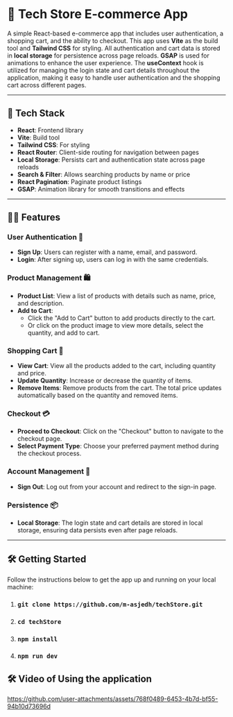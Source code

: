 # 🛒 **Tech Store E-commerce App**

A simple React-based e-commerce app that includes user authentication, a shopping cart, and the ability to checkout. This app uses **Vite** as the build tool and **Tailwind CSS** for styling. All authentication and cart data is stored in **local storage** for persistence across page reloads. **GSAP** is used for animations to enhance the user experience. The **useContext** hook is utilized for managing the login state and cart details throughout the application, making it easy to handle user authentication and the shopping cart across different pages.

---

## 🚀 **Tech Stack**
- **React**: Frontend library
- **Vite**: Build tool
- **Tailwind CSS**: For styling
- **React Router**: Client-side routing for navigation between pages
- **Local Storage**: Persists cart and authentication state across page reloads
- **Search & Filter**: Allows searching products by name or price
- **React Pagination**: Paginate product listings
- **GSAP**: Animation library for smooth transitions and effects

---

## 🧑‍💻 **Features**

### **User Authentication** 🔐
- **Sign Up**: Users can register with a name, email, and password.
- **Login**: After signing up, users can log in with the same credentials.

### **Product Management** 🛍️
- **Product List**: View a list of products with details such as name, price, and description.
- **Add to Cart**: 
  - Click the "Add to Cart" button to add products directly to the cart.
  - Or click on the product image to view more details, select the quantity, and add to cart.

### **Shopping Cart** 🛒
- **View Cart**: View all the products added to the cart, including quantity and price.
- **Update Quantity**: Increase or decrease the quantity of items.
- **Remove Items**: Remove products from the cart. The total price updates automatically based on the quantity and removed items.

### **Checkout** 💳
- **Proceed to Checkout**: Click on the "Checkout" button to navigate to the checkout page.
- **Select Payment Type**: Choose your preferred payment method during the checkout process.

### **Account Management** 👤
- **Sign Out**: Log out from your account and redirect to the sign-in page.

### **Persistence** 📦
- **Local Storage**: The login state and cart details are stored in local storage, ensuring data persists even after page reloads.

---

## 🛠️ **Getting Started**

Follow the instructions below to get the app up and running on your local machine:

1. ### `git clone https://github.com/m-asjedh/techStore.git`
2. ### `cd techStore`
3. ### `npm install`
4. ### `npm run dev`


## 🛠️ **Video of Using the application**
https://github.com/user-attachments/assets/768f0489-6453-4b7d-bf55-94b10d73696d


